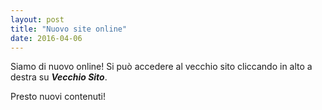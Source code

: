 ```yaml
---
layout: post
title: "Nuovo site online"
date: 2016-04-06
---
```

Siamo di nuovo online!
Si può accedere al vecchio sito cliccando in alto a destra su ***Vecchio Sito***.

Presto nuovi contenuti!
